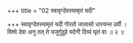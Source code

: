 +++
title = "02 स्वावृग्देवस्यामृतं यदी"

+++
स्वावृग्देवस्यामृतं यदी गोरतो जातासो धारयन्त उर्वी ।  
विश्वे देवा अनु तत् ते यजुर्गुदुहे यदेनी दिव्यं घृतं वाः ॥ २ ॥